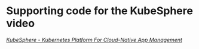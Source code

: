 # Supporting code for the KubeSphere video

*[KubeSphere - Kubernetes Platform For Cloud-Native App Management](https://youtu.be/1OOLeCVWTXE)*
